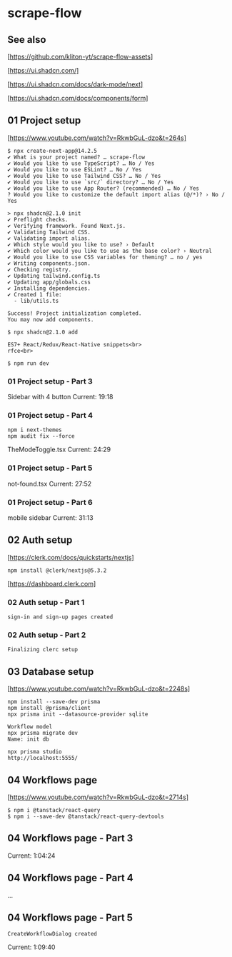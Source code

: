 # scrape-flow

## See also

[https://github.com/kliton-yt/scrape-flow-assets]

[https://ui.shadcn.com/]

[https://ui.shadcn.com/docs/dark-mode/next]

[https://ui.shadcn.com/docs/components/form]

## 01 Project setup
[https://www.youtube.com/watch?v=RkwbGuL-dzo&t=264s]

```
$ npx create-next-app@14.2.5
✔ What is your project named? … scrape-flow
✔ Would you like to use TypeScript? … No / Yes
✔ Would you like to use ESLint? … No / Yes
✔ Would you like to use Tailwind CSS? … No / Yes
✔ Would you like to use `src/` directory? … No / Yes
✔ Would you like to use App Router? (recommended) … No / Yes
? Would you like to customize the default import alias (@/*)? › No / Yes

> npx shadcn@2.1.0 init
✔ Preflight checks.
✔ Verifying framework. Found Next.js.
✔ Validating Tailwind CSS.
✔ Validating import alias.
✔ Which style would you like to use? › Default
✔ Which color would you like to use as the base color? › Neutral
✔ Would you like to use CSS variables for theming? … no / yes
✔ Writing components.json.
✔ Checking registry.
✔ Updating tailwind.config.ts
✔ Updating app/globals.css
✔ Installing dependencies.
✔ Created 1 file:
  - lib/utils.ts

Success! Project initialization completed.
You may now add components.

$ npx shadcn@2.1.0 add

ES7+ React/Redux/React-Native snippets<br>
rfce<br>

$ npm run dev
```

### 01 Project setup - Part 3

Sidebar with 4 button
Current: 19:18

### 01 Project setup - Part 4

```
npm i next-themes
npm audit fix --force
```

TheModeToggle.tsx
Current: 24:29

### 01 Project setup - Part 5

not-found.tsx
Current: 27:52

### 01 Project setup - Part 6

mobile sidebar
Current: 31:13

## 02 Auth setup

[https://clerk.com/docs/quickstarts/nextjs]

```
npm install @clerk/nextjs@5.3.2
```

[https://dashboard.clerk.com]

### 02 Auth setup - Part 1

```
sign-in and sign-up pages created
```

### 02 Auth setup - Part 2

```
Finalizing clerc setup
```

## 03 Database setup
[https://www.youtube.com/watch?v=RkwbGuL-dzo&t=2248s]

```
npm install --save-dev prisma
npm install @prisma/client
npx prisma init --datasource-provider sqlite

Workflow model
npx prisma migrate dev
Name: init db

npx prisma studio
http://localhost:5555/
```
## 04 Workflows page
[https://www.youtube.com/watch?v=RkwbGuL-dzo&t=2714s]

```
$ npm i @tanstack/react-query
$ npm i --save-dev @tanstack/react-query-devtools
```

## 04 Workflows page - Part 3

Current: 1:04:24

## 04 Workflows page - Part 4

...

## 04 Workflows page - Part 5

```
CreateWorkflowDialog created
```

Current: 1:09:40

